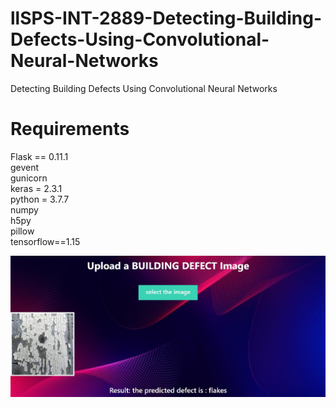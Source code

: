 # llSPS-INT-2889-Detecting-Building-Defects-Using-Convolutional-Neural-Networks
Detecting Building Defects Using Convolutional Neural  Networks

# Requirements

Flask == 0.11.1
<br>
gevent
<br>
gunicorn
<br>
keras = 2.3.1
<br>
python = 3.7.7
<br>
numpy
<br>
h5py
<br>
pillow
<br>
tensorflow==1.15



![Image app runtime](https://github.com/SmartPracticeschool/llSPS-INT-2889-Detecting-Building-Defects-Using-Convolutional-Neural-Networks/blob/master/screen%20shots/app%20runtime.jpg)

